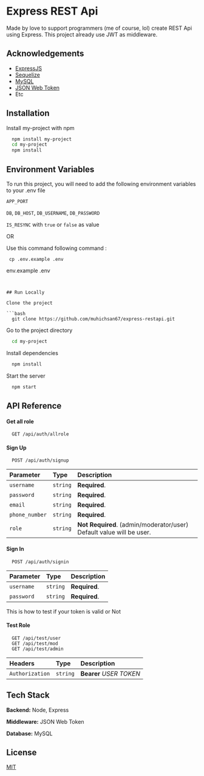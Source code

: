 
# Express REST Api

Made by love to support programmers (me of course, lol) create REST Api using Express.
This project already use JWT as middleware.

## Acknowledgements

 - [ExpressJS](https://expressjs.com/)
 - [Sequelize](https://sequelize.org/)
 - [MySQL](https://www.mysql.com/)
 - [JSON Web Token](https://jwt.io/)
 - Etc


## Installation

Install my-project with npm

```bash
  npm install my-project
  cd my-project
  npm install
```
    
## Environment Variables

To run this project, you will need to add the following environment variables to your .env file

`APP_PORT`

`DB`, `DB_HOST`, `DB_USERNAME`, `DB_PASSWORD`

`IS_RESYNC` with `true` or `false` as value

OR

Use this command following command :
```
 cp .env.example .env
```
env.example .env
```


## Run Locally

Clone the project

```bash
  git clone https://github.com/muhichsan67/express-restapi.git
```

Go to the project directory

```bash
  cd my-project
```

Install dependencies

```bash
  npm install
```

Start the server

```bash
  npm start
```


## API Reference

#### Get all role

```http
  GET /api/auth/allrole
```

#### Sign Up

```http
  POST /api/auth/signup
```

| Parameter | Type     | Description                       |
| :-------- | :------- | :-------------------------------- |
| `username`      | `string` | **Required**.|
| `password`      | `string` | **Required**.|
| `email`      | `string` | **Required**.|
| `phone_number`      | `string` | **Required**.|
| `role`      | `string` | **Not Required**. (admin/moderator/user) Default value will be user.|

#### Sign In

```http
  POST /api/auth/signin
```

| Parameter | Type     | Description                       |
| :-------- | :------- | :-------------------------------- |
| `username`      | `string` | **Required**.|
| `password`      | `string` | **Required**.|


This is how to test if your token is valid or Not

#### Test Role
```http
  GET /api/test/user
  GET /api/test/mod
  GET /api/test/admin
```

| Headers | Type     | Description                       |
| :-------- | :------- | :-------------------------------- |
| `Authorization`      | `string` | **Bearer** _USER TOKEN_|

## Tech Stack

**Backend:** Node, Express

**Middleware:** JSON Web Token

**Database:** MySQL


## License

[MIT](https://choosealicense.com/licenses/mit/)

